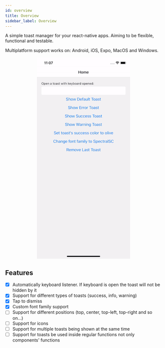 ```yaml
---
id: overview
title: Overview
sidebar_label: Overview
---
```


A simple toast manager for your react-native apps. Aiming to be flexible, functional and testable.

Multiplatform support works on: Android, iOS, Expo, MacOS and Windows.

<p align="center">
  <img alt="Demo" src="https://github.com/mCodex/react-native-rooster/blob/master/demo.gif?raw=true" />
</p>

## Features

- [x] Automatically keyboard listener. If keyboard is open the toast will not be hidden by it
- [x] Support for different types of toasts (success, info, warning)
- [x] Tap to dismiss
- [x] Custom font family support
- [ ] Support for different positions (top, center, top-left, top-right and so on...)
- [ ] Support for icons
- [ ] Support for multiple toasts being shown at the same time
- [ ] Support for toasts be used inside regular functions not only components' functions